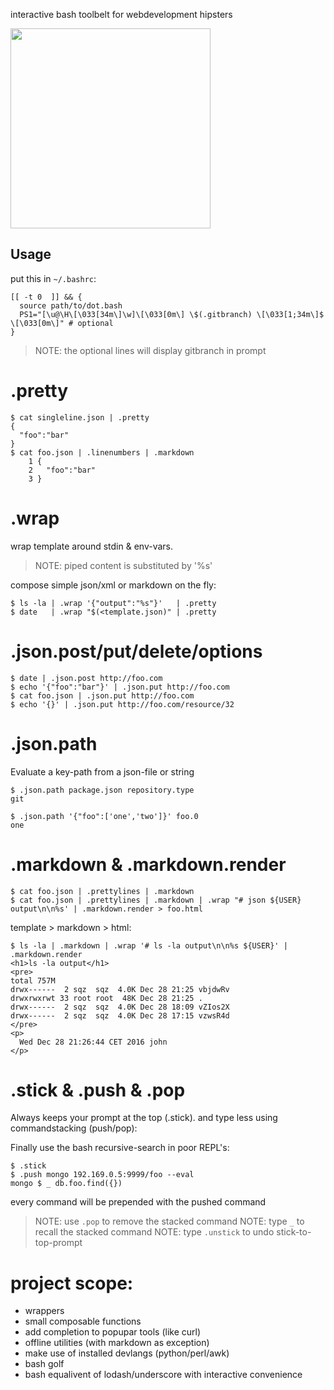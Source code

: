 interactive bash toolbelt for webdevelopment hipsters

<img src="https://media.giphy.com/media/ZcqHDQUJm1nZC/giphy.gif" width="320"/>

## Usage

put this in `~/.bashrc`:

    [[ -t 0  ]] && { 
      source path/to/dot.bash 
      PS1="[\u@\H\[\033[34m\]\w]\[\033[0m\] \$(.gitbranch) \[\033[1;34m\]$ \[\033[0m\]" # optional
    }    

> NOTE: the optional lines will display gitbranch in prompt

# .pretty 

    $ cat singleline.json | .pretty
    {
      "foo":"bar"
    }
    $ cat foo.json | .linenumbers | .markdown
        1 {
        2   "foo":"bar"
        3 }

# .wrap

wrap template around stdin & env-vars.

> NOTE: piped content is substituted by '%s'

compose simple json/xml or markdown on the fly:

    $ ls -la | .wrap '{"output":"%s"}'   | .pretty 
    $ date   | .wrap "$(<template.json)" | .pretty

# .json.post/put/delete/options 

    $ date | .json.post http://foo.com 
    $ echo '{"foo":"bar"}' | .json.put http://foo.com
    $ cat foo.json | .json.put http://foo.com 
    $ echo '{}' | .json.put http://foo.com/resource/32

# .json.path

Evaluate a key-path from a json-file or string

    $ .json.path package.json repository.type 
    git 

    $ .json.path '{"foo":['one','two']}' foo.0
    one


# .markdown & .markdown.render
    
    $ cat foo.json | .prettylines | .markdown
    $ cat foo.json | .prettylines | .markdown | .wrap "# json ${USER} output\n\n%s' | .markdown.render > foo.html


template > markdown > html:

    $ ls -la | .markdown | .wrap '# ls -la output\n\n%s ${USER}' | .markdown.render
    <h1>ls -la output</h1>
    <pre>
    total 757M
    drwx------  2 sqz  sqz  4.0K Dec 28 21:25 vbjdwRv
    drwxrwxrwt 33 root root  48K Dec 28 21:25 .
    drwx------  2 sqz  sqz  4.0K Dec 28 18:09 vZIos2X
    drwx------  2 sqz  sqz  4.0K Dec 28 17:15 vzwsR4d
    </pre>
    <p>
      Wed Dec 28 21:26:44 CET 2016 john
    </p>

# .stick & .push & .pop 

Always keeps your prompt at the top (.stick). and type less using commandstacking (push/pop):

Finally use the bash recursive-search in poor REPL's:
 
    $ .stick 
    $ .push mongo 192.169.0.5:9999/foo --eval
    mongo $ _ db.foo.find({})                 

every command will be prepended with the pushed command
 
> NOTE: use `.pop` to remove the stacked command
> NOTE: type `_` to recall the stacked command 
> NOTE: type `.unstick` to undo stick-to-top-prompt


# project scope:

* wrappers 
* small composable functions
* add completion to popupar tools (like curl)
* offline utilities  (with markdown as exception)
* make use of installed devlangs (python/perl/awk)
* bash golf 
* bash equalivent of lodash/underscore with interactive convenience

